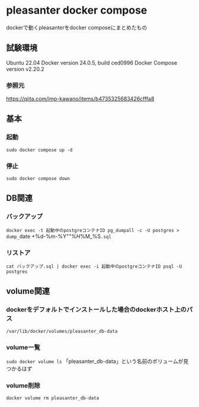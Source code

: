 # pleasanter docker compose
dockerで動くpleasanterをdocker composeにまとめたもの

## 試験環境
Ubuntu 22.04
Docker version 24.0.5, build ced0996
Docker Compose version v2.20.2

### 参照元
https://qiita.com/imp-kawano/items/b4735325683426cfffa8

## 基本
### 起動
`sudo docker compose up -d`

### 停止
`sudo docker compose down`

## DB関連
### バックアップ
`docker exec -t 起動中のpostgreコンテナID pg_dumpall -c -U postgres > dump_`date +%d-%m-%Y"_"%H_%M_%S`.sql`

### リストア
`cat バックアップ.sql | docker exec -i 起動中のpostgreコンテナID psql -U postgres`

## volume関連
### dockerをデフォルトでインストールした場合のdockerホスト上のパス
`/var/lib/docker/volumes/pleasanter_db-data`

### volume一覧
`sudo docker volume ls`
「pleasanter_db-data」という名前のボリュームが見つかるはず

### volume削除
`docker volume rm pleasanter_db-data`
